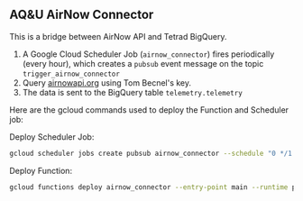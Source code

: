 ## AQ&U AirNow Connector
This is a bridge between AirNow API and Tetrad BigQuery.

1. A Google Cloud Scheduler Job (`airnow_connector`) fires periodically (every hour), which creates a `pubsub` event message on the topic `trigger_airnow_connector`
2. Query [airnowapi.org](airnowapi.org) using Tom Becnel's key. 
4. The data is sent to the BigQuery table `telemetry.telemetry`

Here are the gcloud commands used to deploy the Function and Scheduler job:

Deploy Scheduler Job:
```bash
gcloud scheduler jobs create pubsub airnow_connector --schedule "0 */1 * * *" --topic trigger_airnow_connector --message-body " "
```
Deploy Function:
```bash
gcloud functions deploy airnow_connector --entry-point main --runtime python38 --trigger-resource trigger_airnow_connector --trigger-event google.pubsub.topic.publish --timeout 540s --env-vars-file .env.yaml --memory 512
```